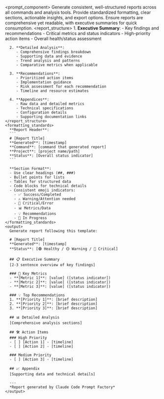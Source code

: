 <prompt_component>
  <step name="Standardized Report Generation">
    <description>
      Generate consistent, well-structured reports across all commands and analysis tools.
      Provide standardized formatting, clear sections, actionable insights, and export options.
      Ensure reports are comprehensive yet readable, with executive summaries for quick consumption.
    </description>
    <report_structure>
      1. **Executive Summary**:
         - Key findings and recommendations
         - Critical metrics and status indicators
         - High-priority action items
         - Overall health/status assessment

      2. **Detailed Analysis**:
         - Comprehensive findings breakdown
         - Supporting data and evidence
         - Trend analysis and patterns
         - Comparative metrics when applicable

      3. **Recommendations**:
         - Prioritized action items
         - Implementation guidance
         - Risk assessment for each recommendation
         - Timeline and resource estimates

      4. **Appendices**:
         - Raw data and detailed metrics
         - Technical specifications
         - Configuration details
         - Supporting documentation links
    </report_structure>
    <formatting_standards>
      **Report Header**:
      ```
      # [Report Title]
      **Generated**: [timestamp]
      **Command**: [command that generated report]
      **Project**: [project name/path]
      **Status**: [Overall status indicator]
      ```

      **Section Format**:
      - Use clear headings (##, ###)
      - Bullet points for lists
      - Tables for structured data
      - Code blocks for technical details
      - Consistent emoji indicators:
        - ✅ Success/Completed
        - ⚠️ Warning/Attention needed
        - 🚨 Critical/Error
        - 📊 Metrics/Data
        - 💡 Recommendations
        - 🔄 In Progress
    </formatting_standards>
    <output>
      Generate report following this template:

      # [Report Title]
      **Generated**: [timestamp]  
      **Status**: [🟢 Healthy / 🟡 Warning / 🔴 Critical]

      ## 📋 Executive Summary
      [2-3 sentence overview of key findings]

      ### 🎯 Key Metrics
      - **[Metric 1]**: [value] ([status indicator])
      - **[Metric 2]**: [value] ([status indicator])
      - **[Metric 3]**: [value] ([status indicator])

      ### 💡 Top Recommendations
      1. **[Priority 1]**: [brief description]
      2. **[Priority 2]**: [brief description]
      3. **[Priority 3]**: [brief description]

      ## 📊 Detailed Analysis
      [Comprehensive analysis sections]

      ## 🛠️ Action Items
      ### High Priority
      - [ ] [Action 1] - [timeline]
      - [ ] [Action 2] - [timeline]

      ### Medium Priority
      - [ ] [Action 3] - [timeline]

      ## 📈 Appendix
      [Supporting data and technical details]

      ---
      *Report generated by Claude Code Prompt Factory*
    </output>
  </step>
</prompt_component>